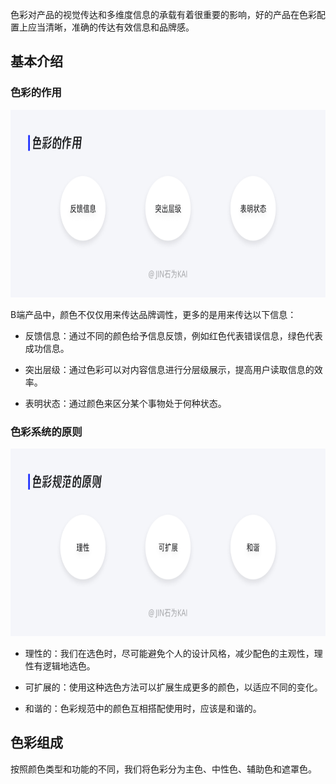 色彩对产品的视觉传达和多维度信息的承载有着很重要的影响，好的产品在色彩配置上应当清晰，准确的传达有效信息和品牌感。

## 基本介绍

### 色彩的作用

<img src="./img/色彩的作用.jpg" height="300">


B端产品中，颜色不仅仅用来传达品牌调性，更多的是用来传达以下信息：

- 反馈信息：通过不同的颜色给予信息反馈，例如红色代表错误信息，绿色代表成功信息。

- 突出层级：通过色彩可以对内容信息进行分层级展示，提高用户读取信息的效率。

- 表明状态：通过颜色来区分某个事物处于何种状态。

### 色彩系统的原则

<img src="./img/色彩系统的原则.jpg" height="300">

- 理性的：我们在选色时，尽可能避免个人的设计风格，减少配色的主观性，理性有逻辑地选色。

- 可扩展的：使用这种选色方法可以扩展生成更多的颜色，以适应不同的变化。

- 和谐的：色彩规范中的颜色互相搭配使用时，应该是和谐的。


## 色彩组成

按照颜色类型和功能的不同，我们将色彩分为主色、中性色、辅助色和遮罩色。

